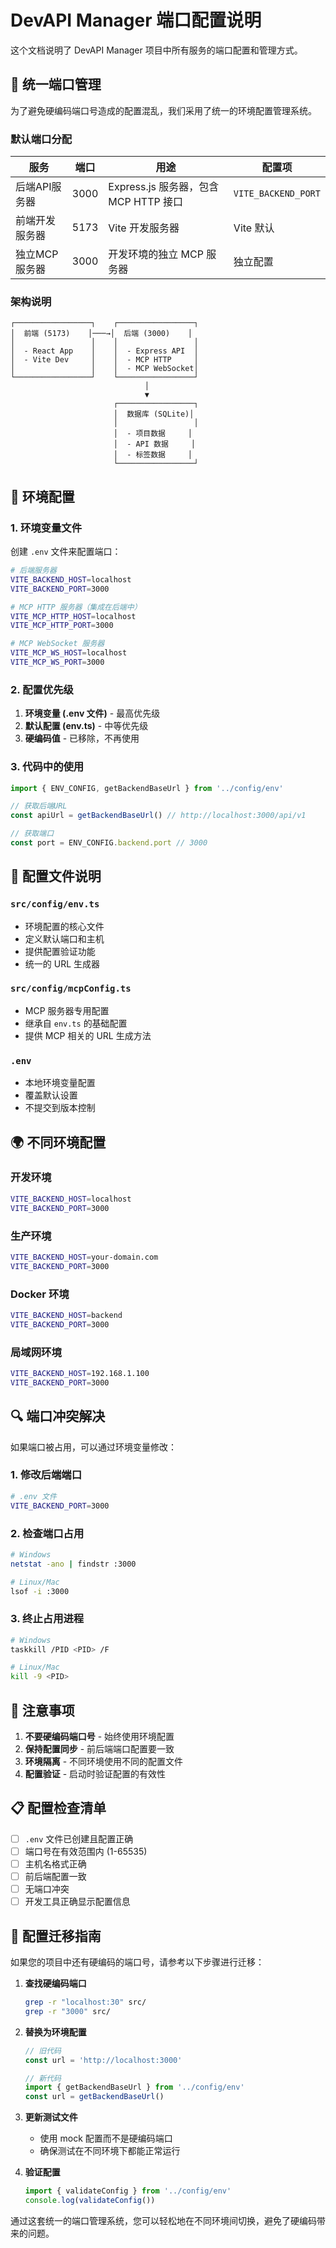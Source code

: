 # DevAPI Manager 端口配置说明

这个文档说明了 DevAPI Manager 项目中所有服务的端口配置和管理方式。

## 🚀 统一端口管理

为了避免硬编码端口号造成的配置混乱，我们采用了统一的环境配置管理系统。

### 默认端口分配

| 服务           | 端口 | 用途                                  | 配置项              |
| -------------- | ---- | ------------------------------------- | ------------------- |
| 后端API服务器  | 3000 | Express.js 服务器，包含 MCP HTTP 接口 | `VITE_BACKEND_PORT` |
| 前端开发服务器 | 5173 | Vite 开发服务器                       | Vite 默认           |
| 独立MCP服务器  | 3000 | 开发环境的独立 MCP 服务器             | 独立配置            |

### 架构说明

```
┌─────────────────┐    ┌─────────────────┐
│  前端 (5173)    │───→│  后端 (3000)    │
│                 │    │                 │
│  - React App    │    │  - Express API  │
│  - Vite Dev     │    │  - MCP HTTP     │
│                 │    │  - MCP WebSocket│
└─────────────────┘    └─────────────────┘
                              │
                              ▼
                       ┌─────────────────┐
                       │  数据库 (SQLite)│
                       │                 │
                       │  - 项目数据     │
                       │  - API 数据     │
                       │  - 标签数据     │
                       └─────────────────┘
```

## 📝 环境配置

### 1. 环境变量文件

创建 `.env` 文件来配置端口：

```bash
# 后端服务器
VITE_BACKEND_HOST=localhost
VITE_BACKEND_PORT=3000

# MCP HTTP 服务器（集成在后端中）
VITE_MCP_HTTP_HOST=localhost
VITE_MCP_HTTP_PORT=3000

# MCP WebSocket 服务器
VITE_MCP_WS_HOST=localhost
VITE_MCP_WS_PORT=3000
```

### 2. 配置优先级

1. **环境变量 (.env 文件)** - 最高优先级
2. **默认配置 (env.ts)** - 中等优先级
3. **硬编码值** - 已移除，不再使用

### 3. 代码中的使用

```typescript
import { ENV_CONFIG, getBackendBaseUrl } from '../config/env'

// 获取后端URL
const apiUrl = getBackendBaseUrl() // http://localhost:3000/api/v1

// 获取端口
const port = ENV_CONFIG.backend.port // 3000
```

## 🔧 配置文件说明

### `src/config/env.ts`

- 环境配置的核心文件
- 定义默认端口和主机
- 提供配置验证功能
- 统一的 URL 生成器

### `src/config/mcpConfig.ts`

- MCP 服务器专用配置
- 继承自 `env.ts` 的基础配置
- 提供 MCP 相关的 URL 生成方法

### `.env`

- 本地环境变量配置
- 覆盖默认设置
- 不提交到版本控制

## 🌍 不同环境配置

### 开发环境

```bash
VITE_BACKEND_HOST=localhost
VITE_BACKEND_PORT=3000
```

### 生产环境

```bash
VITE_BACKEND_HOST=your-domain.com
VITE_BACKEND_PORT=3000
```

### Docker 环境

```bash
VITE_BACKEND_HOST=backend
VITE_BACKEND_PORT=3000
```

### 局域网环境

```bash
VITE_BACKEND_HOST=192.168.1.100
VITE_BACKEND_PORT=3000
```

## 🔍 端口冲突解决

如果端口被占用，可以通过环境变量修改：

### 1. 修改后端端口

```bash
# .env 文件
VITE_BACKEND_PORT=3000
```

### 2. 检查端口占用

```bash
# Windows
netstat -ano | findstr :3000

# Linux/Mac
lsof -i :3000
```

### 3. 终止占用进程

```bash
# Windows
taskkill /PID <PID> /F

# Linux/Mac
kill -9 <PID>
```

## 🚨 注意事项

1. **不要硬编码端口号** - 始终使用环境配置
2. **保持配置同步** - 前后端端口配置要一致
3. **环境隔离** - 不同环境使用不同的配置文件
4. **配置验证** - 启动时验证配置的有效性

## 📋 配置检查清单

- [ ] `.env` 文件已创建且配置正确
- [ ] 端口号在有效范围内 (1-65535)
- [ ] 主机名格式正确
- [ ] 前后端配置一致
- [ ] 无端口冲突
- [ ] 开发工具正确显示配置信息

## 🔄 配置迁移指南

如果您的项目中还有硬编码的端口号，请参考以下步骤进行迁移：

1. **查找硬编码端口**

   ```bash
   grep -r "localhost:30" src/
   grep -r "3000" src/
   ```

2. **替换为环境配置**

   ```typescript
   // 旧代码
   const url = 'http://localhost:3000'

   // 新代码
   import { getBackendBaseUrl } from '../config/env'
   const url = getBackendBaseUrl()
   ```

3. **更新测试文件**
   - 使用 mock 配置而不是硬编码端口
   - 确保测试在不同环境下都能正常运行

4. **验证配置**
   ```typescript
   import { validateConfig } from '../config/env'
   console.log(validateConfig())
   ```

通过这套统一的端口管理系统，您可以轻松地在不同环境间切换，避免了硬编码带来的问题。
